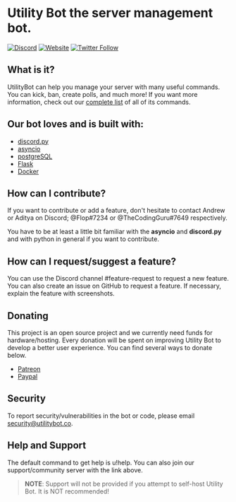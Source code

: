 # Utility Bot the server management bot.
[![Discord](https://img.shields.io/static/v1?label=Utilitybot%20Discord&logo=discord&message=%3E11%20members&color=%237289DA&logoColor=white)](https://discord.gg/xAmmxPG)
[![Website](https://img.shields.io/badge/website-visit-brightgreen)](https://utilitybot.co)
[![Twitter Follow](https://img.shields.io/twitter/follow/utilitybot1?style=social)](https://twitter.com/utilitybot1)



## What is it?
UtilityBot can help you manage your server with many useful commands. You can kick, ban, create polls, and much more! If you want more information, check out our [complete list](utilitybot.co/commands) of all of its commands.

## Our bot loves and is built with:

- [discord.py](https://github.com/Rapptz/discord.py)
- [asyncio](https://github.com/python/asyncio/tree/master)
- [postgreSQL](https://www.postgresql.org/)
- [Flask](https://github.com/pallets/flask)
- [Docker](https://www.docker.com/)

## How can I contribute?

If you want to contribute or add a feature, don't hesitate to contact Andrew or Aditya on Discord; @Flop#7234 or @TheCodingGuru#7649 respectively. 

You have to be at least a little bit familiar with the **asyncio** and **discord.py** 
and with python in general if you want to contribute.

## How can I request/suggest a feature?
You can use the Discord channel #feature-request to request a new feature.
You can also create an issue on GitHub to request a feature. If necessary, explain the feature with screenshots.

## Donating
This project is an open source project and we currently need funds for hardware/hosting. Every donation will be spent on improving Utility Bot to develop a better user experience.
You can find several ways to donate below.

 - [Patreon](https://www.patreon.com)
- [Paypal](https://www.paypal.com)

## Security 
To report security/vulnerabilities in the bot or code, please email security@utilitybot.co.


## Help and Support
The default command to get help is u!help. 
You can also join our support/community server with the link above.

> **NOTE**: Support will not be provided if you attempt to self-host Utility Bot. It is NOT recommended!


  
